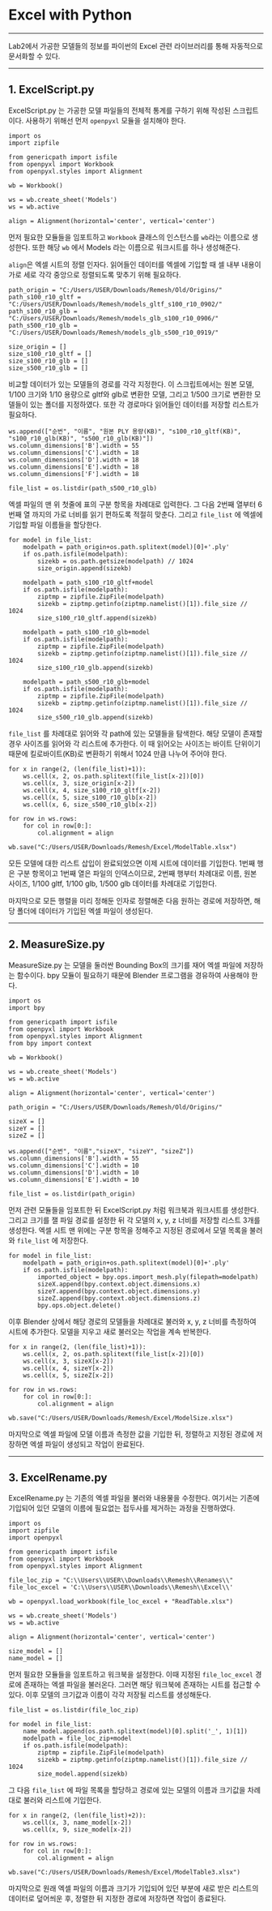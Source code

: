 # Excel with Python
****

Lab2에서 가공한 모델들의 정보를 파이썬의 Excel 관련 라이브러리를 통해 자동적으로 문서화할 수 있다.

***

## 1. ExcelScript.py

ExcelScript.py 는 가공한 모델 파일들의 전체적 통계를 구하기 위해 작성된 스크립트이다. 사용하기 위해선 먼저 `openpyxl` 모듈을 설치해야 한다. 

```
import os
import zipfile

from genericpath import isfile
from openpyxl import Workbook
from openpyxl.styles import Alignment

wb = Workbook()

ws = wb.create_sheet('Models')
ws = wb.active

align = Alignment(horizontal='center', vertical='center')
```

먼저 필요한 모듈들을 임포트하고 `Workbook` 클래스의 인스턴스를 `wb`라는 이름으로 생성한다. 또한 해당 `wb` 에서 Models 라는 이름으로 워크시트를 하나 생성해준다.

`align`은 엑셀 시트의 정렬 인자다. 읽어들인 데이터를 엑셀에 기입할 때 셀 내부 내용이 가로 세로 각각 중앙으로 정렬되도록 맞추기 위해 필요하다.

```
path_origin = "C:/Users/USER/Downloads/Remesh/Old/Origins/"
path_s100_r10_gltf = "C:/Users/USER/Downloads/Remesh/models_gltf_s100_r10_0902/"
path_s100_r10_glb = "C:/Users/USER/Downloads/Remesh/models_glb_s100_r10_0906/"
path_s500_r10_glb = "C:/Users/USER/Downloads/Remesh/models_glb_s500_r10_0919/"

size_origin = []
size_s100_r10_gltf = []
size_s100_r10_glb = []
size_s500_r10_glb = []
```

비교할 데이터가 있는 모델들의 경로를 각각 지정한다. 이 스크립트에서는 원본 모델, 1/100 크기와 1/10 용량으로 gltf와 glb로 변환한 모델, 그리고 1/500 크기로 변환한 모델들이 있는 폴더를 지정하였다. 또한 각 경로마다 읽어들인 데이터를 저장할 리스트가 필요하다.

```
ws.append(["순번", "이름", "원본 PLY 용량(KB)", "s100_r10_gltf(KB)", "s100_r10_glb(KB)", "s500_r10_glb(KB)"])
ws.column_dimensions['B'].width = 55
ws.column_dimensions['C'].width = 18
ws.column_dimensions['D'].width = 18
ws.column_dimensions['E'].width = 18
ws.column_dimensions['F'].width = 18

file_list = os.listdir(path_s500_r10_glb)
```

엑셀 파일의 맨 위 첫줄에 표의 구분 항목을 차례대로 입력한다. 그 다음 2번째 열부터 6번째 열 까지의 가로 너비를 읽기 편하도록 적절히 맞춘다. 그리고 `file_list` 에 엑셀에 기입할 파일 이름들을 할당한다.

```
for model in file_list:
    modelpath = path_origin+os.path.splitext(model)[0]+'.ply'
    if os.path.isfile(modelpath):
        sizekb = os.path.getsize(modelpath) // 1024
        size_origin.append(sizekb)

    modelpath = path_s100_r10_gltf+model
    if os.path.isfile(modelpath):
        ziptmp = zipfile.ZipFile(modelpath)
        sizekb = ziptmp.getinfo(ziptmp.namelist()[1]).file_size // 1024
        size_s100_r10_gltf.append(sizekb)

    modelpath = path_s100_r10_glb+model
    if os.path.isfile(modelpath):
        ziptmp = zipfile.ZipFile(modelpath)
        sizekb = ziptmp.getinfo(ziptmp.namelist()[1]).file_size // 1024
        size_s100_r10_glb.append(sizekb)

    modelpath = path_s500_r10_glb+model
    if os.path.isfile(modelpath):
        ziptmp = zipfile.ZipFile(modelpath)
        sizekb = ziptmp.getinfo(ziptmp.namelist()[1]).file_size // 1024
        size_s500_r10_glb.append(sizekb)
```

`file_list` 를 차례대로 읽어와 각 path에 있는 모델들을 탐색한다. 해당 모델이 존재할 경우 사이즈를 읽어와 각 리스트에 추가한다. 이 때 읽어오는 사이즈는 바이트 단위이기 때문에 킬로바이트(KB)로 변환하기 위해서 1024 만큼 나누어 주어야 한다.

```
for x in range(2, (len(file_list)+1)):
    ws.cell(x, 2, os.path.splitext(file_list[x-2])[0])
    ws.cell(x, 3, size_origin[x-2])
    ws.cell(x, 4, size_s100_r10_gltf[x-2])
    ws.cell(x, 5, size_s100_r10_glb[x-2])
    ws.cell(x, 6, size_s500_r10_glb[x-2])

for row in ws.rows:
    for col in row[0:]:
        col.alignment = align

wb.save("C:/Users/USER/Downloads/Remesh/Excel/ModelTable.xlsx")
```

모든 모델에 대한 리스트 삽입이 완료되었으면 이제 시트에 데이터를 기입한다. 1번째 행은 구분 항목이고 1번째 열은 파일의 인덱스이므로, 2번째 행부터 차례대로 이름, 원본 사이즈, 1/100 gltf, 1/100 glb, 1/500 glb 데이터를 차례대로 기입한다.

마지막으로 모든 행렬을 미리 정해둔 인자로 정렬해준 다음 원하는 경로에 저장하면, 해당 폴더에 데이터가 기입된 엑셀 파일이 생성된다.

***

## 2. MeasureSize.py

MeasureSize.py 는 모델을 둘러싼 Bounding Box의 크기를 재어 엑셀 파일에 저장하는 함수이다. bpy 모듈이 필요하기 때문에 Blender 프로그램을 경유하여 사용해야 한다.

```
import os
import bpy

from genericpath import isfile
from openpyxl import Workbook
from openpyxl.styles import Alignment
from bpy import context

wb = Workbook()

ws = wb.create_sheet('Models')
ws = wb.active

align = Alignment(horizontal='center', vertical='center')

path_origin = "C:/Users/USER/Downloads/Remesh/Old/Origins/"

sizeX = []
sizeY = []
sizeZ = []

ws.append(["순번", "이름","sizeX", "sizeY", "sizeZ"])
ws.column_dimensions['B'].width = 55
ws.column_dimensions['C'].width = 10
ws.column_dimensions['D'].width = 10
ws.column_dimensions['E'].width = 10

file_list = os.listdir(path_origin)
```

먼저 관련 모듈들을 임포트한 뒤 ExcelScript.py 처럼 워크북과 워크시트를 생성한다. 그리고 크기를 잴 파일 경로를 설정한 뒤 각 모델의 x, y, z 너비를 저장할 리스트 3개를 생성한다. 엑셀 시트 맨 위에는 구분 항목을 정해주고 지정된 경로에서 모델 목록을 불러와 `file_list` 에 저장한다.

```
for model in file_list:
    modelpath = path_origin+os.path.splitext(model)[0]+'.ply'
    if os.path.isfile(modelpath):
        imported_object = bpy.ops.import_mesh.ply(filepath=modelpath)
        sizeX.append(bpy.context.object.dimensions.x)
        sizeY.append(bpy.context.object.dimensions.y)
        sizeZ.append(bpy.context.object.dimensions.z)
        bpy.ops.object.delete()
```

이후 Blender 상에서 해당 경로의 모델들을 차례대로 불러와 x, y, z 너비를 측정하여 시트에 추가한다. 모델을 지우고 새로 불러오는 작업을 계속 반복한다.

```
for x in range(2, (len(file_list)+1)):
    ws.cell(x, 2, os.path.splitext(file_list[x-2])[0])
    ws.cell(x, 3, sizeX[x-2])
    ws.cell(x, 4, sizeY[x-2])
    ws.cell(x, 5, sizeZ[x-2])
    
for row in ws.rows:
    for col in row[0:]:
        col.alignment = align
        
wb.save("C:/Users/USER/Downloads/Remesh/Excel/ModelSize.xlsx")
```

마지막으로 엑셀 파일에 모델 이름과 측정한 값을 기입한 뒤, 정렬하고 지정된 경로에 저장하면 엑셀 파일이 생성되고 작업이 완료된다.

***

## 3. ExcelRename.py

ExcelRename.py 는 기존의 엑셀 파일을 불러와 내용물을 수정한다. 여기서는 기존에 기입되어 있던 모델의 이름에 필요없는 접두사를 제거하는 과정을 진행하였다. 

```
import os
import zipfile
import openpyxl

from genericpath import isfile
from openpyxl import Workbook
from openpyxl.styles import Alignment

file_loc_zip = "C:\\Users\\USER\\Downloads\\Remesh\\Renames\\"
file_loc_excel = 'C:\\Users\\USER\\Downloads\\Remesh\\Excel\\'

wb = openpyxl.load_workbook(file_loc_excel + "ReadTable.xlsx")

ws = wb.create_sheet('Models')
ws = wb.active

align = Alignment(horizontal='center', vertical='center')

size_model = []
name_model = []
```

먼저 필요한 모듈들을 임포트하고 워크북을 설정한다. 이때 지정된 `file_loc_excel` 경로에 존재하는 엑셀 파일을 불러온다. 그러면 해당 워크북에 존재하는 시트를 접근할 수 있다. 이후 모델의 크기값과 이름이 각각 저장될 리스트를 생성해둔다.

```
file_list = os.listdir(file_loc_zip)

for model in file_list:
    name_model.append(os.path.splitext(model)[0].split('_', 1)[1])
    modelpath = file_loc_zip+model
    if os.path.isfile(modelpath):
        ziptmp = zipfile.ZipFile(modelpath)
        sizekb = ziptmp.getinfo(ziptmp.namelist()[1]).file_size // 1024
        size_model.append(sizekb)
```

그 다음 `file_list` 에 파일 목록을 할당하고 경로에 있는 모델의 이름과 크기값을 차례대로 불러와 리스트에 기입한다.

```
for x in range(2, (len(file_list)+2)):
    ws.cell(x, 3, name_model[x-2])
    ws.cell(x, 9, size_model[x-2])

for row in ws.rows:
    for col in row[0:]:
        col.alignment = align

wb.save("C:/Users/USER/Downloads/Remesh/Excel/ModelTable3.xlsx")
```

마지막으로 원래 엑셀 파일의 이름과 크기가 기입되어 있던 부분에 새로 받은 리스트의 데이터로 덮어씌운 후, 정렬한 뒤 지정한 경로에 저장하면 작업이 종료된다.
